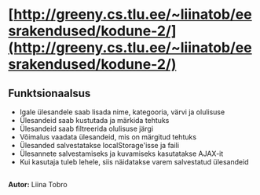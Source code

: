 # [http://greeny.cs.tlu.ee/~liinatob/eesrakendused/kodune-2/](http://greeny.cs.tlu.ee/~liinatob/eesrakendused/kodune-2/)

## Funktsionaalsus
* Igale ülesandele saab lisada nime, kategooria, värvi ja olulisuse
* Ülesandeid saab kustutada ja märkida tehtuks
* Ülesandeid saab filtreerida olulisuse järgi 
* Võimalus vaadata ülesandeid, mis on märgitud tehtuks
* Ülesanded salvestatakse localStorage'isse ja faili
* Ülesannete salvestamiseks ja kuvamiseks kasutatakse AJAX-it
* Kui kasutaja tuleb lehele, siis näidatakse varem salvestatud ülesandeid
##  
**Autor:** Liina Tobro